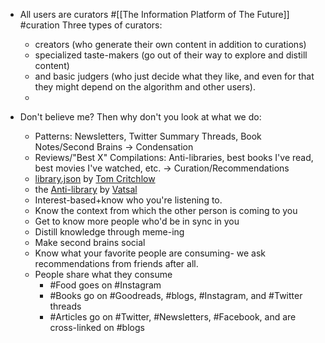 - All users are curators #[[The Information Platform of The Future]] #curation
Three types of curators: 
    - creators (who generate their own content in addition to curations)
    - specialized taste-makers (go out of their way to explore and distill content)
    - and basic judgers (who just decide what they like, and even for that they might depend on the algorithm and other users).
    - 


- Don't believe me? Then why don't you look at what we do:
    - Patterns: Newsletters, Twitter Summary Threads, Book Notes/Second Brains → Condensation
    - Reviews/"Best X" Compilations: Anti-libraries, best books I've read, best movies I've watched, etc. → Curation/Recommendations
    - [library.json](https://tomcritchlow.com/2020/04/15/library-json/) by [Tom Critchlow](https://twitter.com/tomcritchlow)
    - the [Anti-library](https://theantilibrary.com/) by [Vatsal](https://twitter.com/yawyr_vk)
    - Interest-based+know who you're listening to.
    - Know the context from which the other person is coming to you
    - Get to know more people who'd be in sync in you
    - Distill knowledge through meme-ing
    - Make second brains social
    - Know what your favorite people are consuming- we ask recommendations from friends after all.
    - People share what they consume
        - #Food goes on #Instagram
        - #Books go on #Goodreads, #blogs, #Instagram, and #Twitter threads
        - #Articles go on #Twitter, #Newsletters, #Facebook, and are cross-linked on #blogs
